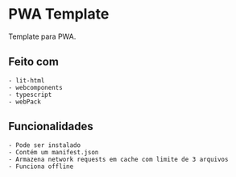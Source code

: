 # PWA Template

Template para PWA.

## Feito com

    - lit-html
    - webcomponents
    - typescript
    - webPack

## Funcionalidades

    - Pode ser instalado
    - Contém um manifest.json
    - Armazena network requests em cache com limite de 3 arquivos
    - Funciona offline